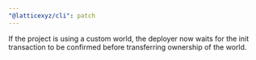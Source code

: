 ```yaml
---
"@latticexyz/cli": patch
---
```


If the project is using a custom world, the deployer now waits for the init transaction to be confirmed before transferring ownership of the world.
